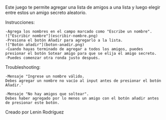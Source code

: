Este juego te permite agregar una lista de amigos a una lista y luego elegir entre estos un amigo secreto aleatorio.

Instrucciones:

    -Agrega los nombres en el campo marcado como "Escribe un nombre".
    !["Escribir nombre"](escribir-nombre.png)
    -Presiona el botón Añadir para agregarlo a la lista.
    !["Botón añadir"](boton-anadir.png)
    -Cuando hayas terminado de agregar a todos los amigos, puedes presionar el botón Sotear amigo para que se elija el amigo secreto.
    -Puedes comenzar otra ronda justo después.



Troubleshooting:

    -Mensaje "Ingrese un nombre válido. 
    Debes agregar un nombre no vacío al input antes de presionar el botón Añadir.'

    -Mensaje "No hay amigos que soltear".
    Debes haber agregado por lo menos un amigo con el botón añadir antes
    de presionar este botón.

Creado por Lenin Rodríguez
